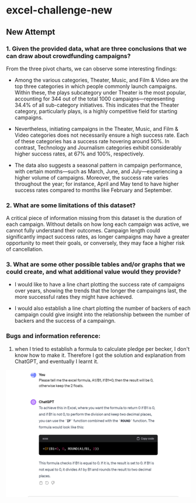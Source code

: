 # excel-challenge-new
## New Attempt

### 1. Given the provided data, what are three conclusions that we can draw about crowdfunding campaigns?

From the three pivot charts, we can observe some interesting findings: 
* Among the various categories, Theater, Music, and Film & Video are the top three categories in which people commonly launch campaigns. Within these, the plays subcategory under Theater is the most popular, accounting for 344 out of the total 1000 campaigns—representing 34.4% of all sub-category initiatives. This indicates that the Theater category, particularly plays, is a highly competitive field for starting campaigns.

* Nevertheless, initiating campaigns in the Theater, Music, and Film & Video categories does not necessarily ensure a high success rate. Each of these categories has a success rate hovering around 50%. In contrast, Technology and Journalism categories exhibit considerably higher success rates, at 67% and 100%, respectively.

* The data also suggests a seasonal pattern in campaign performance, with certain months—such as March, June, and July—experiencing a higher volume of campaigns. Moreover, the success rate varies throughout the year; for instance, April and May tend to have higher success rates compared to months like February and September.


### 2. What are some limitations of this dataset?

A critical piece of information missing from this dataset is the duration of each campaign. Without details on how long each campaign was active, we cannot fully understand their outcomes. Campaign length could significantly impact success rates, as longer campaigns may have a greater opportunity to meet their goals, or conversely, they may face a higher risk of cancellation.

### 3. What are some other possible tables and/or graphs that we could create, and what additional value would they provide?

* I would like to have a line chart plotting the success rate of campaigns over years, showing the trends that the longer the campaingns last, the more successful rates they might have achieved. 

* I would also establish a line chart plotting the number of backers of each campaign could give insight into the relationship between the number of backers and the success of a campaingn. 


### Bugs and information reference:
1. when I tried to establish a formula to calculate pledge per becker, I don't know how to make it. Therefore I got the solution and explanation from ChatGPT, and eventually I learnt it. 

![Alt text](1.png)
